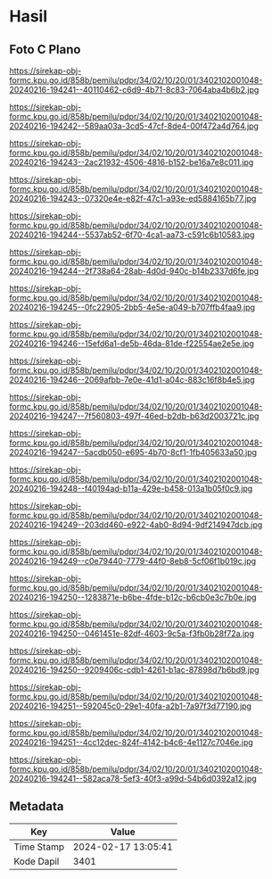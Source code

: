 # Hasil

## Foto C Plano

https://sirekap-obj-formc.kpu.go.id/858b/pemilu/pdpr/34/02/10/20/01/3402102001048-20240216-194241--40110462-c6d9-4b71-8c83-7064aba4b6b2.jpg

https://sirekap-obj-formc.kpu.go.id/858b/pemilu/pdpr/34/02/10/20/01/3402102001048-20240216-194242--589aa03a-3cd5-47cf-8de4-00f472a4d764.jpg

https://sirekap-obj-formc.kpu.go.id/858b/pemilu/pdpr/34/02/10/20/01/3402102001048-20240216-194243--2ac21932-4506-4816-b152-be16a7e8c011.jpg

https://sirekap-obj-formc.kpu.go.id/858b/pemilu/pdpr/34/02/10/20/01/3402102001048-20240216-194243--07320e4e-e82f-47c1-a93e-ed5884165b77.jpg

https://sirekap-obj-formc.kpu.go.id/858b/pemilu/pdpr/34/02/10/20/01/3402102001048-20240216-194244--5537ab52-6f70-4ca1-aa73-c591c6b10583.jpg

https://sirekap-obj-formc.kpu.go.id/858b/pemilu/pdpr/34/02/10/20/01/3402102001048-20240216-194244--2f738a64-28ab-4d0d-940c-b14b2337d6fe.jpg

https://sirekap-obj-formc.kpu.go.id/858b/pemilu/pdpr/34/02/10/20/01/3402102001048-20240216-194245--0fc22905-2bb5-4e5e-a049-b707ffb4faa9.jpg

https://sirekap-obj-formc.kpu.go.id/858b/pemilu/pdpr/34/02/10/20/01/3402102001048-20240216-194246--15efd6a1-de5b-46da-81de-f22554ae2e5e.jpg

https://sirekap-obj-formc.kpu.go.id/858b/pemilu/pdpr/34/02/10/20/01/3402102001048-20240216-194246--2069afbb-7e0e-41d1-a04c-883c16f8b4e5.jpg

https://sirekap-obj-formc.kpu.go.id/858b/pemilu/pdpr/34/02/10/20/01/3402102001048-20240216-194247--7f560803-497f-46ed-b2db-b63d2003721c.jpg

https://sirekap-obj-formc.kpu.go.id/858b/pemilu/pdpr/34/02/10/20/01/3402102001048-20240216-194247--5acdb050-e695-4b70-8cf1-1fb405633a50.jpg

https://sirekap-obj-formc.kpu.go.id/858b/pemilu/pdpr/34/02/10/20/01/3402102001048-20240216-194248--f40194ad-b11a-429e-b458-013a1b05f0c9.jpg

https://sirekap-obj-formc.kpu.go.id/858b/pemilu/pdpr/34/02/10/20/01/3402102001048-20240216-194249--203dd460-e922-4ab0-8d94-9df214947dcb.jpg

https://sirekap-obj-formc.kpu.go.id/858b/pemilu/pdpr/34/02/10/20/01/3402102001048-20240216-194249--c0e79440-7779-44f0-8eb8-5cf06f1b019c.jpg

https://sirekap-obj-formc.kpu.go.id/858b/pemilu/pdpr/34/02/10/20/01/3402102001048-20240216-194250--1283871e-b6be-4fde-b12c-b6cb0e3c7b0e.jpg

https://sirekap-obj-formc.kpu.go.id/858b/pemilu/pdpr/34/02/10/20/01/3402102001048-20240216-194250--0461451e-82df-4603-9c5a-f3fb0b28f72a.jpg

https://sirekap-obj-formc.kpu.go.id/858b/pemilu/pdpr/34/02/10/20/01/3402102001048-20240216-194250--9209406c-cdb1-4261-b1ac-87898d7b6bd9.jpg

https://sirekap-obj-formc.kpu.go.id/858b/pemilu/pdpr/34/02/10/20/01/3402102001048-20240216-194251--592045c0-29e1-40fa-a2b1-7a97f3d77190.jpg

https://sirekap-obj-formc.kpu.go.id/858b/pemilu/pdpr/34/02/10/20/01/3402102001048-20240216-194251--4cc12dec-824f-4142-b4c6-4e1127c7046e.jpg

https://sirekap-obj-formc.kpu.go.id/858b/pemilu/pdpr/34/02/10/20/01/3402102001048-20240216-194241--582aca78-5ef3-40f3-a99d-54b6d0392a12.jpg


## Metadata

| Key        | Value               |
| ---------- | ------------------- |
| Time Stamp | 2024-02-17 13:05:41 |
| Kode Dapil | 3401                |



